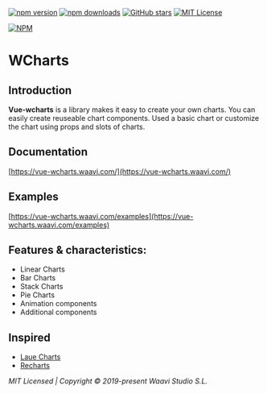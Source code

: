 
[![npm version](https://img.shields.io/npm/v/vue-wcharts.svg?style=popout-square)](https://www.npmjs.com/package/vue-wcharts)
[![npm downloads](https://img.shields.io/npm/dm/vue-wcharts.svg?style=popout-square)](https://www.npmjs.com/package/vue-wcharts)
[![GitHub stars](https://img.shields.io/github/stars/waavi/vue-wcharts.svg?style=popout-square)](https://github.com/waavi/vue-wcharts)
[![MIT License](https://img.shields.io/badge/license-MIT-blue.svg?style=popout-square)](https://github.com/waavi/vue-wcharts/raw/master/license.txt)

[![NPM](https://nodei.co/npm/vue-wcharts.png?downloads=true)](https://nodei.co/npm/vue-wcharts/)

# WCharts

## Introduction

**Vue-wcharts** is a library makes it easy to create your own charts. You can easily create reuseable chart components. Used a basic chart or customize the chart using props and slots of charts.

## Documentation
[https://vue-wcharts.waavi.com/](https://vue-wcharts.waavi.com/)

## Examples
[https://vue-wcharts.waavi.com/examples](https://vue-wcharts.waavi.com/examples)

## Features & characteristics:
* Linear Charts
* Bar Charts
* Stack Charts
* Pie Charts
* Animation components
* Additional components


## Inspired

* [Laue Charts](https://github.com/qingwei-li/laue)
* [Recharts](https://github.com/recharts/recharts)

*MIT Licensed | Copyright © 2019-present Waavi Studio S.L.*